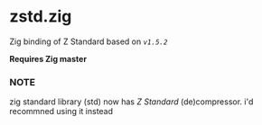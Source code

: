 # zstd.zig

Zig binding of Z Standard based on _`v1.5.2`_

**Requires Zig master**

### NOTE

zig standard library (std) now has _Z Standard_ (de)compressor. i'd recommned using it instead
